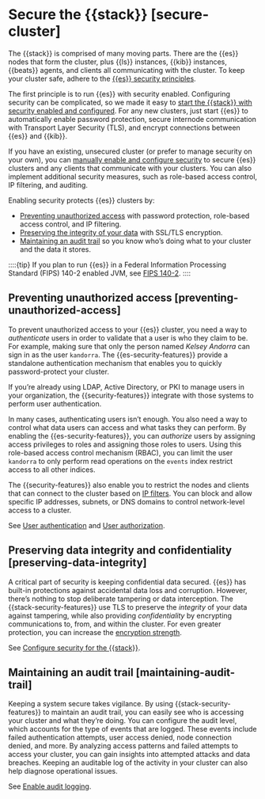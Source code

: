 # Secure the {{stack}} [secure-cluster]

The {{stack}} is comprised of many moving parts. There are the {{es}} nodes that form the cluster, plus {{ls}} instances, {{kib}} instances, {{beats}} agents, and clients all communicating with the cluster. To keep your cluster safe, adhere to the [{{es}} security principles](../../../deploy-manage/security.md).

The first principle is to run {{es}} with security enabled. Configuring security can be complicated, so we made it easy to [start the {{stack}} with security enabled and configured](/deploy-manage/security/security-certificates-keys.md). For any new clusters, just start {{es}} to automatically enable password protection, secure internode communication with Transport Layer Security (TLS), and encrypt connections between {{es}} and {{kib}}.

If you have an existing, unsecured cluster (or prefer to manage security on your own), you can [manually enable and configure security](../../../deploy-manage/security/manually-configure-security-in-self-managed-cluster.md) to secure {{es}} clusters and any clients that communicate with your clusters. You can also implement additional security measures, such as role-based access control, IP filtering, and auditing.

Enabling security protects {{es}} clusters by:

* [Preventing unauthorized access](../../../deploy-manage/security.md#preventing-unauthorized-access) with password protection, role-based access control, and IP filtering.
* [Preserving the integrity of your data](../../../deploy-manage/security.md#preserving-data-integrity) with SSL/TLS encryption.
* [Maintaining an audit trail](../../../deploy-manage/security.md#maintaining-audit-trail) so you know who’s doing what to your cluster and the data it stores.

::::{tip} 
If you plan to run {{es}} in a Federal Information Processing Standard (FIPS) 140-2 enabled JVM, see [FIPS 140-2](../../../deploy-manage/security/fips-140-2.md).
::::



## Preventing unauthorized access [preventing-unauthorized-access] 

To prevent unauthorized access to your {{es}} cluster, you need a way to *authenticate* users in order to validate that a user is who they claim to be. For example, making sure that only the person named *Kelsey Andorra* can sign in as the user `kandorra`. The {{es-security-features}} provide a standalone authentication mechanism that enables you to quickly password-protect your cluster.

If you’re already using LDAP, Active Directory, or PKI to manage users in your organization, the {{security-features}} integrate with those systems to perform user authentication.

In many cases, authenticating users isn’t enough. You also need a way to control what data users can access and what tasks they can perform. By enabling the {{es-security-features}}, you can *authorize* users by assigning access privileges to roles and assigning those roles to users. Using this role-based access control mechanism (RBAC), you can limit the user `kandorra` to only perform read operations on the `events` index restrict access to all other indices.

The {{security-features}} also enable you to restrict the nodes and clients that can connect to the cluster based on [IP filters](../../../deploy-manage/security/ip-traffic-filtering.md). You can block and allow specific IP addresses, subnets, or DNS domains to control network-level access to a cluster.

See [User authentication](../../../deploy-manage/users-roles/cluster-or-deployment-auth/user-authentication.md) and [User authorization](../../../deploy-manage/users-roles/cluster-or-deployment-auth/user-roles.md).


## Preserving data integrity and confidentiality [preserving-data-integrity] 

A critical part of security is keeping confidential data secured. {{es}} has built-in protections against accidental data loss and corruption. However, there’s nothing to stop deliberate tampering or data interception. The {{stack-security-features}} use TLS to preserve the *integrity* of your data against tampering, while also providing *confidentiality* by encrypting communications to, from, and within the cluster. For even	greater protection, you can increase the [encryption strength](../../../deploy-manage/security/enabling-cipher-suites-for-stronger-encryption.md).

See [Configure security for the {{stack}}](/deploy-manage/security/security-certificates-keys.md).


## Maintaining an audit trail [maintaining-audit-trail] 

Keeping a system secure takes vigilance. By using {{stack-security-features}} to maintain an audit trail, you can easily see who is accessing your cluster and what they’re doing. You can configure the audit level, which accounts for the type of events that are logged. These events include failed authentication attempts, user access denied, node connection denied, and more. By analyzing access patterns and failed attempts to access your cluster, you can gain insights into attempted attacks and data breaches. Keeping an auditable log of the activity in your cluster can also help diagnose operational issues.

See [Enable audit logging](../../../deploy-manage/security/logging-configuration/enabling-audit-logs.md).

